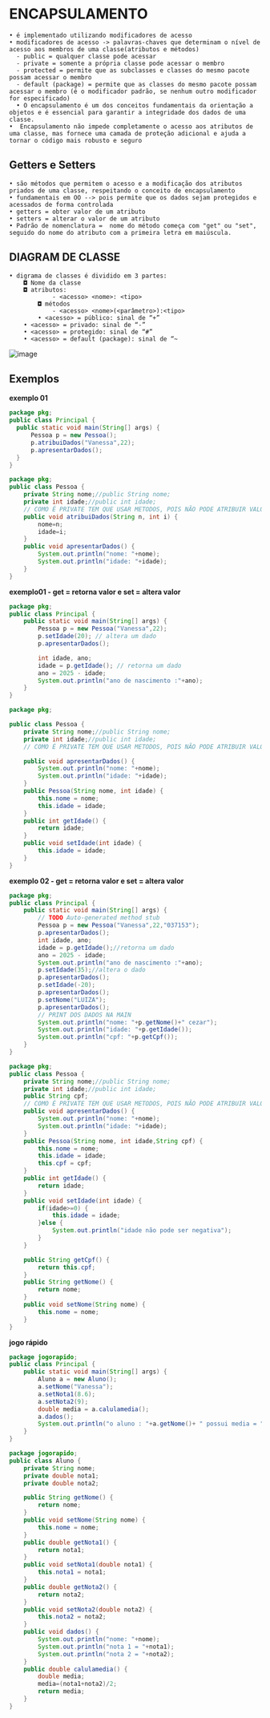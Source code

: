 # ENCAPSULAMENTO
    • é implementado utilizando modificadores de acesso
    • modificadores de acesso -> palavras-chaves que determinam o nível de acesso aos membros de uma classe(atributos e métodos)
      - public = qualquer classe pode acessar 
      - private = somente a própria classe pode acessar o membro
      - protected = permite que as subclasses e classes do mesmo pacote possam acessar o membro
      - default (package) = permite que as classes do mesmo pacote possam acessar o membro (é o modificador padrão, se nenhum outro modificador for especificado) 
      • O encapsulamento é um dos conceitos fundamentais da orientação a objetos e é essencial para garantir a integridade dos dados de uma classe. 
    •  Encapsulamento não impede completamente o acesso aos atributos de uma classe, mas fornece uma camada de proteção adicional e ajuda a tornar o código mais robusto e seguro
    
## Getters e Setters
    • são métodos que permitem o acesso e a modificação dos atributos priados de uma classe, respeitando o conceito de encapsulamento
    • fundamentais em OO --> pois permite que os dados sejam protegidos e acessados de forma controlada
    • getters = obter valor de um atributo
    • setters = alterar o valor de um atributo
    • Padrão de nomenclatura =  nome do método começa com "get" ou "set", seguido do nome do atributo com a primeira letra em maiúscula.
   
	
## DIAGRAM DE CLASSE
	• digrama de classes é dividido em 3 partes:
 		◘ Nome da classe
   		◘ atributos:
     			- <acesso> <nome>: <tipo>
     		◘ métodos
       			- <acesso> <nome>(<parâmetro>):<tipo>
	        • <acesso> = público: sinal de “+”
 		• <acesso> = privado: sinal de “-”
 		• <acesso> = protegido: sinal de “#”
		• <acesso> = default (package): sinal de “~
![image](https://github.com/user-attachments/assets/59a1db51-41f0-4621-bf0a-de5fa8debe39)

  ## Exemplos
  **exemplo 01**
  ```.java
package pkg;
public class Principal {
	public static void main(String[] args) {
		Pessoa p = new Pessoa();
		p.atribuiDados("Vanessa",22);
		p.apresentarDados();
	}
}

```
```.java
package pkg;
public class Pessoa {
	private String nome;//public String nome;
	private int idade;//public int idade;
	// COMO É PRIVATE TEM QUE USAR METODOS, POIS NÃO PODE ATRIBUIR VALORES DIRETAMENTE NA MAIN
	public void atribuiDados(String n, int i) {
		nome=n;
		idade=i;
	}
	public void apresentarDados() {
		System.out.println("nome: "+nome);
		System.out.println("idade: "+idade);
	}
}

```
**exemplo01 -  get = retorna valor e set = altera valor**
```.java
package pkg;
public class Principal {
	public static void main(String[] args) {
		Pessoa p = new Pessoa("Vanessa",22);
		p.setIdade(20); // altera um dado
		p.apresentarDados();

		int idade, ano;
		idade = p.getIdade(); // retorna um dado
		ano = 2025 - idade;
		System.out.println("ano de nascimento :"+ano);
	}
}
```
```.java
package pkg;

public class Pessoa {
	private String nome;//public String nome;
	private int idade;//public int idade;
	// COMO É PRIVATE TEM QUE USAR METODOS, POIS NÃO PODE ATRIBUIR VALORES DIRETAMENTE NA MAIN

	public void apresentarDados() {
		System.out.println("nome: "+nome);
		System.out.println("idade: "+idade);
	}
	public Pessoa(String nome, int idade) {
		this.nome = nome;
		this.idade = idade;
	}
	public int getIdade() {
		return idade;
	}
	public void setIdade(int idade) {
		this.idade = idade;
	}	
}

```
**exemplo 02 -  get = retorna valor e set = altera valor**
```.java
package pkg;
public class Principal {
	public static void main(String[] args) {
		// TODO Auto-generated method stub
		Pessoa p = new Pessoa("Vanessa",22,"037153");
		p.apresentarDados();
		int idade, ano;
		idade = p.getIdade();//retorna um dado
		ano = 2025 - idade;
		System.out.println("ano de nascimento :"+ano);
		p.setIdade(35);//altera o dado
		p.apresentarDados();
		p.setIdade(-20);
		p.apresentarDados();
		p.setNome("LUIZA");
		p.apresentarDados();
		// PRINT DOS DADOS NA MAIN
		System.out.println("nome: "+p.getNome()+" cezar");
		System.out.println("idade: "+p.getIdade());
		System.out.println("cpf: "+p.getCpf());
	}
}

```
```.java
package pkg;
public class Pessoa {
	private String nome;//public String nome;
	private int idade;//public int idade;
	public String cpf;
	// COMO É PRIVATE TEM QUE USAR METODOS, POIS NÃO PODE ATRIBUIR VALORES DIRETAMENTE NA MAIN
	public void apresentarDados() {
		System.out.println("nome: "+nome);
		System.out.println("idade: "+idade);
	}
	public Pessoa(String nome, int idade,String cpf) {
		this.nome = nome;
		this.idade = idade;
		this.cpf = cpf;
	}
	public int getIdade() {
		return idade;
	}
	public void setIdade(int idade) {
		if(idade>=0) {
			this.idade = idade;
		}else {
			System.out.println("idade não pode ser negativa");
		}
	}

	public String getCpf() {
		return this.cpf;
	}
	public String getNome() {
		return nome;
	}
	public void setNome(String nome) {
		this.nome = nome;
	}
}
```

**jogo rápido**

```.java
package jogorapido;
public class Principal {
	public static void main(String[] args) {
		Aluno a = new Aluno();
		a.setNome("Vanessa");
		a.setNota1(8.6);
		a.setNota2(9);
		double media = a.calulamedia();
		a.dados();
		System.out.println("o aluno : "+a.getNome()+ " possui media = "+media);
	}
}

```
```.java
package jogorapido;
public class Aluno {
	private String nome;
	private double nota1;
	private double nota2;

	public String getNome() {
		return nome;
	}
	public void setNome(String nome) {
		this.nome = nome;
	}
	public double getNota1() {
		return nota1;
	}
	public void setNota1(double nota1) {
		this.nota1 = nota1;
	}
	public double getNota2() {
		return nota2;
	}
	public void setNota2(double nota2) {
		this.nota2 = nota2;
	}
	public void dados() {
		System.out.println("nome: "+nome);
		System.out.println("nota 1 = "+nota1);
		System.out.println("nota 2 = "+nota2);
	}
	public double calulamedia() {
		double media;
		media=(nota1+nota2)/2;
		return media;
	}
}

```


